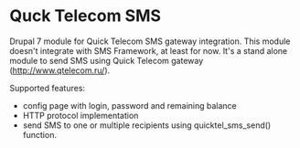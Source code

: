 # Quck Telecom SMS

Drupal 7 module for Quick Telecom SMS gateway integration. This module doesn't integrate with SMS Framework, at least for now. 
It's a stand alone module to send SMS using Quick Telecom gateway (http://www.qtelecom.ru/).

Supported features:
 - config page with login, password and remaining balance
 - HTTP protocol implementation
 - send SMS to one or multiple recipients using quicktel_sms_send() function.

